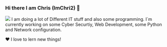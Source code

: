 ### Hi there I am Chris (ImChri2) 👋
<html>
<img src="../Unbekannt.png"/>
</html>                                                               
I am doing a lot of Different IT stuff and also some programming. 
I´m currently working on some Cyber Securtiy, Web Development, some Python and Network configuration. 

❤️ I love to lern new things!

<!--
**ImChri2/imchri2** is a ✨ _special_ ✨ repository because its `README.md` (this file) appears on your GitHub profile.

Here are some ideas to get you started:

- 🔭 I’m currently working on ...
- 🌱 I’m currently learning ...
- 👯 I’m looking to collaborate on ...
- 🤔 I’m looking for help with ...
- 💬 Ask me about ...
- 📫 How to reach me: ...
- 😄 Pronouns: ...
- ⚡ Fun fact: ...
-->

